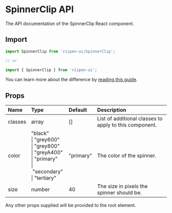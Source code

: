 <!--- This documentation is automatically generated, do not try to edit it. -->

# SpinnerClip API

<p class="description">The API documentation of the SpinnerClip React component.</p>

## Import

```js
import SpinnerClip from 'riipen-ui/SpinnerClip';

// or

import { SpinnerClip } from 'riipen-ui';
```

You can learn more about the difference by [reading this guide](/guides/bundle-size).

## Props

| Name | Type | Default | Description |
|:-----|:-----|:--------|:------------|
| <span class="prop-name">classes</span> | <span class="prop-type">array</span> | <span class="prop-default">[]</span> | List of additional classes to apply to this component. |
| <span class="prop-name">color</span> | <span class="prop-type">"black"<br>&#124;&nbsp;"grey600"<br>&#124;&nbsp;"grey800"<br>&#124;&nbsp;"greyA400"<br>&#124;&nbsp;"primary"<br>&#124;&nbsp;"secondary"<br>&#124;&nbsp;"tertiary"</span> | <span class="prop-default">"primary"</span> | The color of the spinner. |
| <span class="prop-name">size</span> | <span class="prop-type">number</span> | <span class="prop-default">40</span> | The size in pixels the spinner should be. |


Any other props supplied will be provided to the root element.